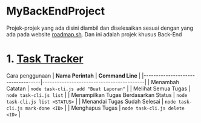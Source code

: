 # MyBackEndProject
Projek-projek yang ada disini diambil dan diselesaikan sesuai dengan yang ada pada website [roadmap.sh](https://roadmap.sh/backend/projects). Dan ini adalah projek khusus Back-End

# 1. [Task Tracker](https://roadmap.sh/projects/task-tracker)
Cara penggunaan
| **Nama Perintah**                 | **Command Line**                         |
|-----------------------------------|------------------------------------------|
| Menambah Catatan                 | ```node task-cli.js add "Buat Laporan"``` |
| Melihat Semua Tugas              | ```node task-cli.js list```              |
| Menampilkan Tugas Berdasarkan Status | ```node task-cli.js list <STATUS>```    |
| Menandai Tugas Sudah Selesai      | ```node task-cli.js mark-done <ID>```    |
| Menghapus Tugas                  | ```node task-cli.js delete <ID>```       |


